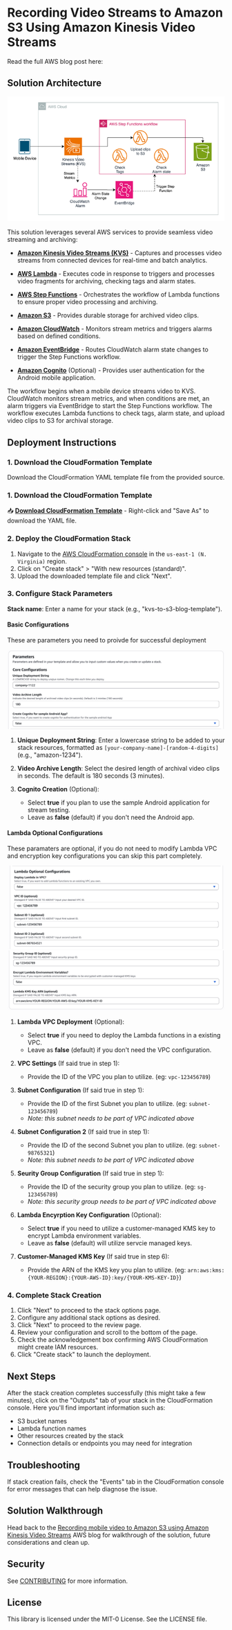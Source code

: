 # Recording Video Streams to Amazon S3 Using Amazon Kinesis Video Streams


Read the full AWS blog post here: 

## Solution Architecture

![KVS to S3 Architecture Diagram](./architecture-diagram.png)

This solution leverages several AWS services to provide seamless video streaming and archiving:

- [**Amazon Kinesis Video Streams (KVS)**](https://aws.amazon.com/kinesis/video-streams/) - Captures and processes video streams from connected devices for real-time and batch analytics.

- [**AWS Lambda**](https://aws.amazon.com/lambda/) - Executes code in response to triggers and processes video fragments for archiving, checking tags and alarm states.

- [**AWS Step Functions**](https://aws.amazon.com/step-functions/) - Orchestrates the workflow of Lambda functions to ensure proper video processing and archiving.

- [**Amazon S3**](https://aws.amazon.com/s3/) - Provides durable storage for archived video clips.

- [**Amazon CloudWatch**](https://aws.amazon.com/cloudwatch/) - Monitors stream metrics and triggers alarms based on defined conditions.

- [**Amazon EventBridge**](https://aws.amazon.com/eventbridge/) - Routes CloudWatch alarm state changes to trigger the Step Functions workflow.

- [**Amazon Cognito**](https://aws.amazon.com/cognito/) (Optional) - Provides user authentication for the Android mobile application.

The workflow begins when a mobile device streams video to KVS. CloudWatch monitors stream metrics, and when conditions are met, an alarm triggers via EventBridge to start the Step Functions workflow. The workflow executes Lambda functions to check tags, alarm state, and upload video clips to S3 for archival storage.

## Deployment Instructions

### 1. Download the CloudFormation Template
Download the CloudFormation YAML template file from the provided source.

### 1. Download the CloudFormation Template

📥 **[Download CloudFormation Template](./CORRECT_LINK.yaml)** - Right-click and "Save As" to download the YAML file.


### 2. Deploy the CloudFormation Stack
1. Navigate to the [AWS CloudFormation console](https://console.aws.amazon.com/cloudformation/home?region=us-east-1#) in the `us-east-1 (N. Virginia)` region.
2. Click on "Create stack" > "With new resources (standard)".
3. Upload the downloaded template file and click "Next".

### 3. Configure Stack Parameters

 **Stack name**: Enter a name for your stack (e.g., "kvs-to-s3-blog-template").

#### Basic Configurations

These are parameters you need to proivde for successful deployment

![CF-SETUP-1](./CF-template-basic-configuration.png)


1. **Unique Deployment String**: Enter a lowercase string to be added to your stack resources, formatted as `[your-company-name]-[random-4-digits]` (e.g., "amazon-1234").

2. **Video Archive Length**: Select the desired length of archival video clips in seconds. The default is 180 seconds (3 minutes).

3. **Cognito Creation** (Optional): 
   - Select **true** if you plan to use the sample Android application for stream testing.
   - Leave as **false** (default) if you don't need the Android app.

#### Lambda Optional Configurations

These paramaters are optional, if you do not need to modify Lambda VPC and encryption key configurations you can skip this part completely. 

![CF-SETUP-2](./CF-template-lambda-config-1.png)
![CF-SETUP-3](./CF-template-lambda-config-2.png)

1. **Lambda VPC Deployment** (Optional): 
   - Select **true** if you need to deploy the Lambda functions in a existing VPC.
   - Leave as **false** (default) if you don't need the VPC configuration.

2. **VPC Settings** (If said true in step 1): 
   - Provide the ID of the VPC you plan to utilize. (eg: `vpc-123456789`)

3. **Subnet Configuration** (If said true in step 1): 
   - Provide the ID of the first Subnet you plan to utilize.  (eg: `subnet-123456789`)
   - *Note: this subnet needs to be part of VPC indicated above*

4. **Subnet Configuration 2** (If said true in step 1): 
   - Provide the ID of the second Subnet you plan to utilize.  (eg: `subnet-98765321`)
   - *Note: this subnet needs to be part of VPC indicated above*

5. **Seurity Group Configuration** (If said true in step 1): 
    - Provide the ID of the security group you plan to utilize.  (eg: `sg-123456789`)
   - *Note: this security group needs to be part of VPC indicated above*

6. **Lambda Encyrption Key Configuration** (Optional): 
   - Select **true** if you need to utilize a customer-managed KMS key to encrypt Lambda environment variables.
   - Leave as **false** (default) will utilize servcie managed keys.

7. **Customer-Managed KMS Key** (If said true in step 6): 
    - Provide the ARN of the KMS key you plan to utilize.  (eg: `arn:aws:kms:{YOUR-REGION}:{YOUR-AWS-ID}:key/{YOUR-KMS-KEY-ID}`)


### 4. Complete Stack Creation
1. Click "Next" to proceed to the stack options page.
2. Configure any additional stack options as desired.
3. Click "Next" to proceed to the review page.
4. Review your configuration and scroll to the bottom of the page.
5. Check the acknowledgement box confirming AWS CloudFormation might create IAM resources.
6. Click "Create stack" to launch the deployment.

## Next Steps

After the stack creation completes successfully (this might take a few minutes), click on the "Outputs" tab of your stack in the CloudFormation console.
Here you'll find important information such as:
   - S3 bucket names
   - Lambda function names
   - Other resources created by the stack
   - Connection details or endpoints you may need for integration

## Troubleshooting

If stack creation fails, check the "Events" tab in the CloudFormation console for error messages that can help diagnose the issue.

## Solution Walkthrough
Head back to the [Recording mobile video to Amazon S3 using Amazon Kinesis Video Streams](https://aws.amazon.com/media) AWS blog for walkthrough of the solution, future considerations and clean up. 

## Security

See [CONTRIBUTING](CONTRIBUTING.md#security-issue-notifications) for more information.

## License

This library is licensed under the MIT-0 License. See the LICENSE file.

